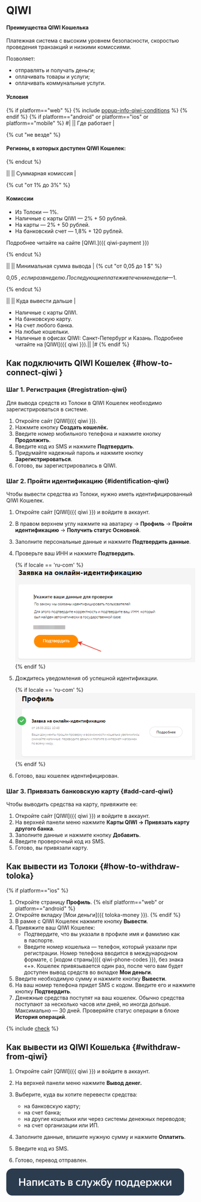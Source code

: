 # QIWI 

#### Преимущества QIWI Кошелька

Платежная система с высоким уровнем безопасности, скоростью проведения транзакций и низкими комиссиями.

Позволяет:

- отправлять и получать деньги;
- оплачивать товары и услуги;
- оплачивать коммунальные услуги.

#### Условия

{% if platform=="web" %}
{% include [popup-info-qiwi-conditions](../_includes/pay/popup-info/id-popup-info/qiwi-conditions.md) %}
{% endif %}
{% if platform=="android" or platform=="ios" or platform=="mobile" %}
#|
|| Где работает | 

{% cut "не везде" %}

#### Регионы, в которых доступен QIWI Кошелек:

{% endcut %}

 ||
|| Суммарная комиссия | 

{% cut "от 1% до 3%" %}

#### Комиссии

- Из Толоки — 1%.
- Наличные с карты QIWI — 2% + 50 рублей.
- На карты — 2% + 50 рублей.
- На банковский счет — 1,8% + 120 рублей.

Подробнее читайте на сайте [QIWI.]({{ qiwi-payment }})

{% endcut %}

||
|| Минимальная сумма вывода | {% cut "от 0,05 до 1 $" %}

0,05 $, если раз в неделю. Последующие платежи в течение недели — 1 $.

{% endcut %}

 ||
|| Куда вывести дальше | 
- Наличные с карты QIWI.
- На банковскую карту.
- На счет любого банка.
- На любые кошельки.
- Наличные в офисах QIWI: Санкт-Петербург и Казань.
 Подробнее читайте на [QIWI]({{ qiwi }}).||
|#
{% endif %}

## Как подключить QIWI Кошелек {#how-to-connect-qiwi }

### Шаг 1. Регистрация {#registration-qiwi}

Для вывода средств из Толоки в QIWI Кошелек необходимо зарегистрироваться в системе.

1. Откройте сайт [QIWI]({{ qiwi }}).
1. Нажмите кнопку **Создать кошелёк.**
1. Введите номер мобильного телефона и нажмите кнопку **Продолжить**.
1. Введите код из SMS и нажмите **Подтвердить**.
1. Придумайте надежный пароль и нажмите кнопку **Зарегистрироваться**.
1. Готово, вы зарегистрировались в QIWI.

### Шаг 2. Пройти идентификацию  {#identification-qiwi}

Чтобы вывести средства из Толоки, нужно иметь идентифицированный QIWI Кошелек.

1. Откройте сайт [QIWI]({{ qiwi }}) и войдите в аккаунт.
1. В правом верхнем углу нажмите на аватарку → **Профиль** → **Пройти идентификацию** → **Получить статус Основной**.
1. Заполните персональные данные и нажмите **Подтвердить данные**.
1. Проверьте ваш ИНН и нажмите **Подтвердить**.

   {% if locale == 'ru-com' %}![](../assets/Qiwi/ENN-QIWI.png){% endif %}
    
1. Дождитесь уведомления об успешной идентификации.

   {% if locale == 'ru-com' %}![](../assets/Qiwi/itog.png){% endif %}
    
1. Готово, ваш кошелек идентифицирован.

### Шаг 3. Привязать банковскую карту {#add-card-qiwi}

Чтобы выводить средства на карту, привяжите ее:

1. Откройте сайт [QIWI]({{ qiwi }}) и войдите в аккаунт.
1. На верхней панели меню нажмите **Карты QIWI → Привязать карту другого банка**.
1. Заполните данные и нажмите кнопку **Добавить**.
1. Введите проверочный код из SMS.
1. Готово, вы привязали карту.


## Как вывести из Толоки {#how-to-withdraw-toloka}

{% if platform=="ios" %}
1. Откройте страницу **Профиль**.
{% elsif platform=="web" or platform=="android" %}
1. Откройте вкладку [Мои деньги]({{ toloka-money }}).
{% endif %}
1. В рамке с QIWI Кошелек нажмите кнопку **Вывести**.
1. Привяжите ваш QIWI Кошелек:
    - Подтвердите, что вы указали в профиле имя и фамилию как в паспорте.
    - Введите номер кошелька — телефон, который указали при регистрации. Номер телефона вводится в международном формате, с [кодом страны]({{ qiwi-phone-codes }}), без знака «+».
    Кошелек привязывается один раз, после чего вам будет доступен вывод средств во вкладке **Мои деньги**.
1. Введите необходимую сумму и нажмите кнопку **Вывести**.
1. На ваш номер телефона придет SMS с кодом. Введите его и нажмите кнопку **Подтвердить**.
1. Денежные средства поступят на ваш кошелек. Обычно средства поступают за несколько часов или дней, но иногда дольше. Максимально — 30 дней. Проверяйте статус операции в блоке **История операций**.

{% include [check](../_includes/pay/about/check.md) %}



## Как вывести из QIWI Кошелька {#withdraw-from-qiwi}

1. Откройте сайт [QIWI]({{ qiwi }}) и войдите в аккаунт.
1. На верхней панели меню нажмите **Вывод денег.**
1. Выберите, куда вы хотите перевести средства:
    - на банковскую карту;
    - на счет банка;
    - на другие кошельки или через системы денежных переводов;
    - на счет организации или ИП.
    
1. Заполните данные, впишите нужную сумму и нажмите **Оплатить**.
1. Введите код из SMS.
1. Готово, перевод отправлен.


[![](../assets/buttons/contact-support.svg)](../troubleshooting/troubleshooting.md#money_withdrawal)

